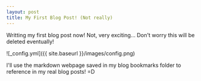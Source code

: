 ```yaml
---
layout: post
title: My First Blog Post! (Not really)
---
```


Writting my first blog post now! Not, very exciting... Don't worry this will be deleted eventually! 

![_config.yml]({{ site.baseurl }}/images/config.png)

I'll use the markdown webpage saved in my blog bookmarks folder to reference in my real blog posts! =D